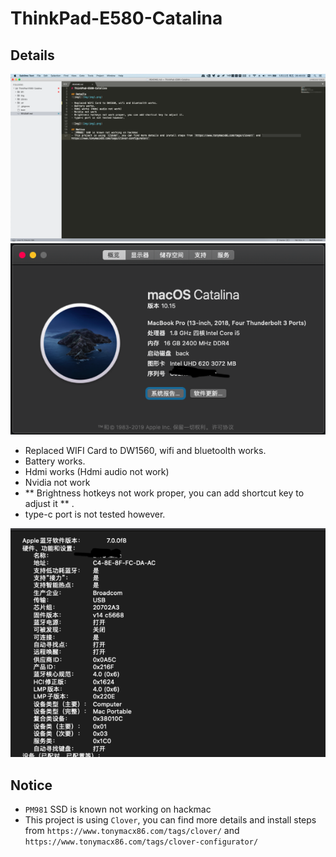 # ThinkPad-E580-Catalina

## Details

![img2](Img/10.15.4.png)
![img1](Img/img1.png)

- Replaced WIFI Card to DW1560, wifi and bluetoolth works.
- Battery works.
- Hdmi works (Hdmi audio not work)
- Nvidia not work
- ** Brightness hotkeys not work proper, you can add shortcut key to adjust it ** .
- type-c port is not tested however.

![Img2](Img/img2.png)

## Notice
- `PM981` SSD is known not working on hackmac
- This project is using `Clover`, you can find more details and install steps from `https://www.tonymacx86.com/tags/clover/` and `https://www.tonymacx86.com/tags/clover-configurator/`